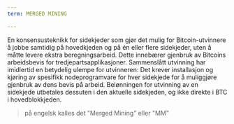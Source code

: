 ```yaml
---
term: MERGED MINING

---
```

En konsensusteknikk for sidekjeder som gjør det mulig for Bitcoin-utvinnere å jobbe samtidig på hovedkjeden og på én eller flere sidekjeder, uten å måtte levere ekstra beregningsarbeid. Dette innebærer gjenbruk av Bitcoins arbeidsbevis for tredjepartsapplikasjoner. Sammenslått utvinning har imidlertid en betydelig ulempe for utvinneren: Det krever installasjon og kjøring av spesifikk nodeprogramvare for hver sidekjede for å muliggjøre gjenbruk av dens bevis på arbeid. Belønningen for utvinning av en sidekjede utbetales dessuten i den aktuelle sidekjeden, og ikke direkte i BTC i hovedblokkjeden.

> på engelsk kalles det "Merged Mining" eller "MM"